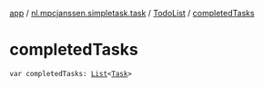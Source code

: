 [app](../../index.md) / [nl.mpcjanssen.simpletask.task](../index.md) / [TodoList](index.md) / [completedTasks](.)

# completedTasks

`var completedTasks: `[`List`](https://kotlinlang.org/api/latest/jvm/stdlib/kotlin.collections/-list/index.html)`<`[`Task`](../-task/index.md)`>`